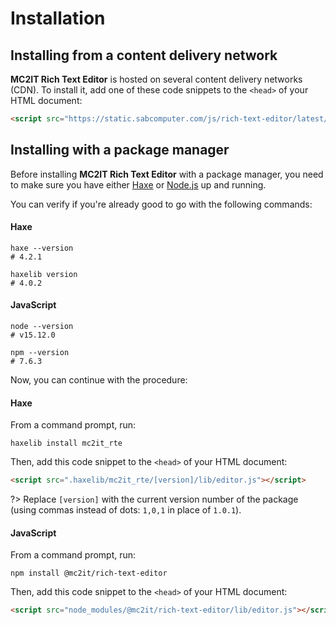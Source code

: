# Installation

## Installing from a content delivery network
**MC2IT Rich Text Editor** is hosted on several content delivery networks (CDN).
To install it, add one of these code snippets to the `<head>` of your HTML document:

```html
<script src="https://static.sabcomputer.com/js/rich-text-editor/latest/editor.js"></script>
```

## Installing with a package manager
Before installing **MC2IT Rich Text Editor** with a package manager, you need to make sure you have either [Haxe](https://haxe.org) or [Node.js](https://nodejs.org) up and running.

You can verify if you're already good to go with the following commands:

<!-- tabs:start -->

#### **Haxe**
```shell
haxe --version
# 4.2.1

haxelib version
# 4.0.2
```

#### **JavaScript**
```shell
node --version
# v15.12.0

npm --version
# 7.6.3
```

<!-- tabs:end -->

Now, you can continue with the procedure:

<!-- tabs:start -->

#### **Haxe**
From a command prompt, run:

```shell
haxelib install mc2it_rte
```

Then, add this code snippet to the `<head>` of your HTML document:

```html
<script src=".haxelib/mc2it_rte/[version]/lib/editor.js"></script>
```

?> Replace `[version]` with the current version number of the package (using commas instead of dots: `1,0,1` in place of `1.0.1`).

#### **JavaScript**
From a command prompt, run:

```shell
npm install @mc2it/rich-text-editor
```

Then, add this code snippet to the `<head>` of your HTML document:

```html
<script src="node_modules/@mc2it/rich-text-editor/lib/editor.js"></script>
```

<!-- tabs:end -->
